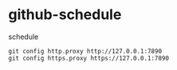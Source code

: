 # github-schedule
schedule


``` shell
git config http.proxy http://127.0.0.1:7890
git config https.proxy https://127.0.0.1:7890
```